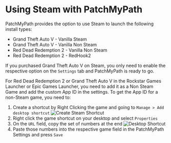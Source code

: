 # Using Steam with PatchMyPath

PatchMyPath provides the option to use Steam to launch the following install types:

* Grand Theft Auto V - Vanilla Steam
* Grand Theft Auto V - Vanilla Non Steam
* Red Dead Redemption 2 - Vanilla Non Steam
* Red Dead Redemption 2 - RedHook2

If you purchased Grand Theft Auto V on Steam, you only need to enable the respective option on the `Settings` tab and PatchMyPath is ready to go.

For Red Dead Redemption 2 or Grand Theft Auto V in the Rockstar Games Launcher or Epic Games Launcher, you need to add it as a Non Steam Game and add the custom App ID in the settings. To get the App ID for a non-Steam game, you need to:

1. Create a shortcut by Right Clicking the game and going to `Manage > Add desktop shortcut`
    ![Create Steam Shortcut](../images/create-shortcut.png)
2. Right click the game shortcut on your desktop and select `Properties`
3. On the `URL` field, copy the set of numbers at the end
    ![Desktop Shortcut](../images/shortcut.png)
4. Paste those numbers into the respective game field in the PatchMyPath Settings and press `Save`
